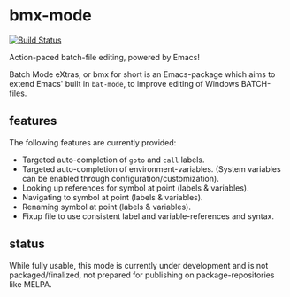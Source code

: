 
# bmx-mode

[![Build Status](https://api.travis-ci.org/josteink/bmx-mode.svg?branch=master)](https://travis-ci.org/josteink/bmx-mode)

Action-paced batch-file editing, powered by Emacs!

Batch Mode eXtras, or bmx for short is an Emacs-package which aims to
extend Emacs' built in `bat-mode`, to improve editing of Windows
BATCH-files.

## features

The following features are currently provided:

* Targeted auto-completion of `goto` and `call` labels.
* Targeted auto-completion of environment-variables.
  (System variables can be enabled through configuration/customization).
* Looking up references for symbol at point (labels & variables).
* Navigating to symbol at point (labels & variables).
* Renaming symbol at point (labels & variables).
* Fixup file to use consistent label and variable-references and syntax.

## status

While fully usable, this mode is currently under development and is
not packaged/finalized, not prepared for publishing on
package-repositories like MELPA.


